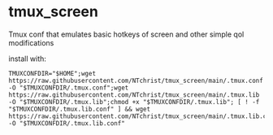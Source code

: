 # tmux_screen
Tmux conf that emulates basic hotkeys of screen and other simple qol modifications

install with:

```
TMUXCONFDIR="$HOME";wget https://raw.githubusercontent.com/NTchrist/tmux_screen/main/.tmux.conf -O "$TMUXCONFDIR/.tmux.conf";wget https://raw.githubusercontent.com/NTchrist/tmux_screen/main/.tmux.lib -O "$TMUXCONFDIR/.tmux.lib";chmod +x "$TMUXCONFDIR/.tmux.lib"; [ ! -f "$TMUXCONFDIR/.tmux.lib.conf" ] && wget https://raw.githubusercontent.com/NTchrist/tmux_screen/main/.tmux.lib.conf -O "$TMUXCONFDIR/.tmux.lib.conf"
```
